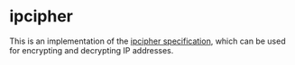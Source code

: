 # ipcipher
This is an implementation of the [ipcipher specification][spec],
which can be used for encrypting and decrypting IP addresses.

[spec]: https://github.com/PowerDNS/ipcipher
